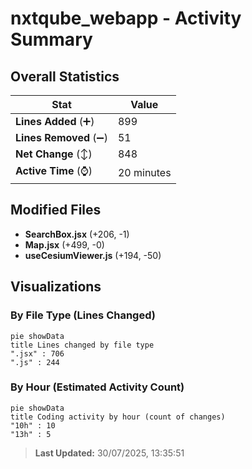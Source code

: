 # nxtqube_webapp - Activity Summary 

## Overall Statistics

| Stat                   | Value                                                             |
| ---------------------- | ----------------------------------------------------------------- |
| **Lines Added** (➕)   | 899                                          |
| **Lines Removed** (➖) | 51                                        |
| **Net Change** (↕)    | 848                |
| **Active Time** (⌚)   | 20 minutes |


## Modified Files
- **SearchBox.jsx** (+206, -1)
- **Map.jsx** (+499, -0)
- **useCesiumViewer.js** (+194, -50)

## Visualizations

### By File Type (Lines Changed)

```mermaid
pie showData
title Lines changed by file type
".jsx" : 706
".js" : 244
```

### By Hour (Estimated Activity Count)

```mermaid
pie showData
title Coding activity by hour (count of changes)
"10h" : 10
"13h" : 5
```


> **Last Updated:** 30/07/2025, 13:35:51